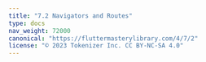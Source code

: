 ```yaml
---
title: "7.2 Navigators and Routes"
type: docs
nav_weight: 72000
canonical: "https://fluttermasterylibrary.com/4/7/2"
license: "© 2023 Tokenizer Inc. CC BY-NC-SA 4.0"
---
```

